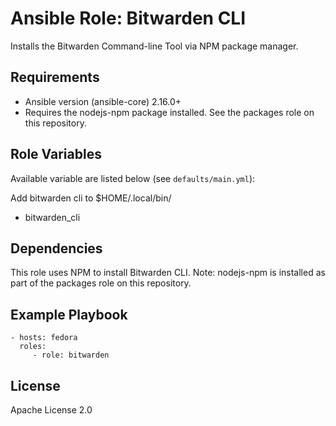 # Ansible Role: Bitwarden CLI

Installs the Bitwarden Command-line Tool via NPM package manager.

## Requirements

* Ansible version (ansible-core) 2.16.0+
* Requires the nodejs-npm package installed. See the packages role on this repository.

## Role Variables

Available variable are listed below (see `defaults/main.yml`):

Add bitwarden cli to $HOME/.local/bin/ 

 - bitwarden_cli

## Dependencies

This role uses NPM to install Bitwarden CLI. Note: nodejs-npm is installed as part of the packages role on this repository.

## Example Playbook

    - hosts: fedora
      roles:
         - role: bitwarden

## License

Apache License 2.0
